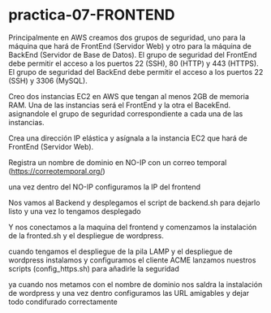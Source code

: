 # practica-07-FRONTEND

Principalmente en AWS creamos dos grupos de seguridad, uno para la máquina que hará de FrontEnd (Servidor Web) y otro para la máquina de BackEnd (Servidor de Base de Datos). El grupo de seguridad del FrontEnd debe permitir el acceso a los puertos 22 (SSH), 80 (HTTP) y 443 (HTTPS). El grupo de seguridad del BackEnd debe permitir el acceso a los puertos 22 (SSH) y 3306 (MySQL).

Creo dos instancias EC2 en AWS que tengan al menos 2GB de memoria RAM. Una de las instancias será el FrontEnd y la otra el BacekEnd. asignandole el grupo de seguridad correspondiente a cada una de las instancias.

Crea una dirección IP elástica y asígnala a la instancia EC2 que hará de FrontEnd (Servidor Web).

Registra un nombre de dominio en NO-IP con un correo temporal (https://correotemporal.org/)

una vez dentro del NO-IP configuramos la IP del frontend

Nos vamos al Backend y desplegamos el script de backend.sh para dejarlo listo y una vez lo tengamos desplegado

Y nos conectamos a la maquina del frontend y comenzamos la instalación de la fronted.sh y el despliegue de wordpress.

cuando tengamos el despliegue de la pila LAMP y el despliegue de wordpress instalamos y configuramos el cliente ACME lanzamos nuestros scripts (config_https.sh) para añadirle la seguridad

ya cuando nos metamos con el nombre de dominio nos saldra la instalación de wordpress y una vez dentro configuramos las URL amigables y dejar todo condifurado correctamente
